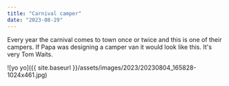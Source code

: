 ```yaml
---
title: "Carnival camper"
date: "2023-08-29"
---
```


Every year the carnival comes to town once or twice and this is one of their campers. If Papa was designing a camper van it would look like this. It's very Tom Waits.

![yo yo]({{ site.baseurl }}/assets/images/2023/20230804_165828-1024x461.jpg)
